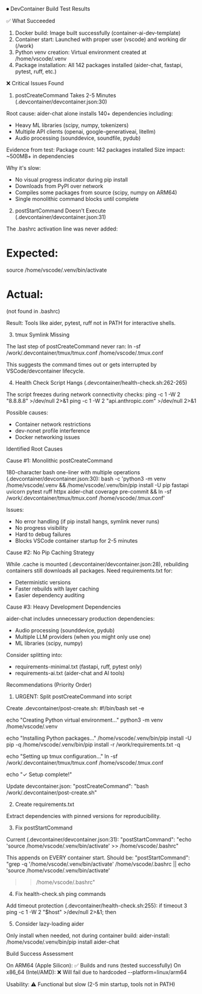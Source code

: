 ⏺ DevContainer Build Test Results

  ✅ What Succeeded

  1. Docker build: Image built successfully (container-ai-dev-template)
  2. Container start: Launched with proper user (vscode) and working dir (/work)
  3. Python venv creation: Virtual environment created at /home/vscode/.venv
  4. Package installation: All 142 packages installed (aider-chat, fastapi, pytest, ruff, etc.)

  ❌ Critical Issues Found

  1. postCreateCommand Takes 2-5 Minutes (.devcontainer/devcontainer.json:30)

  Root cause: aider-chat alone installs 140+ dependencies including:
  - Heavy ML libraries (scipy, numpy, tokenizers)
  - Multiple API clients (openai, google-generativeai, litellm)
  - Audio processing (sounddevice, soundfile, pydub)

  Evidence from test:
  Package count: 142 packages installed
  Size impact: ~500MB+ in dependencies

  Why it's slow:
  - No visual progress indicator during pip install
  - Downloads from PyPI over network
  - Compiles some packages from source (scipy, numpy on ARM64)
  - Single monolithic command blocks until complete

  2. postStartCommand Doesn't Execute (.devcontainer/devcontainer.json:31)

  The .bashrc activation line was never added:
  # Expected:
  source /home/vscode/.venv/bin/activate

  # Actual:
  (not found in .bashrc)

  Result: Tools like aider, pytest, ruff not in PATH for interactive shells.

  3. tmux Symlink Missing

  The last step of postCreateCommand never ran:
  ln -sf /work/.devcontainer/tmux/tmux.conf /home/vscode/.tmux.conf

  This suggests the command times out or gets interrupted by VSCode/devcontainer lifecycle.

  4. Health Check Script Hangs (.devcontainer/health-check.sh:262-265)

  The script freezes during network connectivity checks:
  ping -c 1 -W 2 "8.8.8.8" >/dev/null 2>&1
  ping -c 1 -W 2 "api.anthropic.com" >/dev/null 2>&1

  Possible causes:
  - Container network restrictions
  - dev-nonet profile interference
  - Docker networking issues

  Identified Root Causes

  Cause #1: Monolithic postCreateCommand

  180-character bash one-liner with multiple operations (.devcontainer/devcontainer.json:30):
  bash -c 'python3 -m venv /home/vscode/.venv && /home/vscode/.venv/bin/pip install -U pip fastapi uvicorn pytest ruff httpx aider-chat
   coverage pre-commit && ln -sf /work/.devcontainer/tmux/tmux.conf /home/vscode/.tmux.conf'

  Issues:
  - No error handling (if pip install hangs, symlink never runs)
  - No progress visibility
  - Hard to debug failures
  - Blocks VSCode container startup for 2-5 minutes

  Cause #2: No Pip Caching Strategy

  While .cache is mounted (.devcontainer/devcontainer.json:28), rebuilding containers still downloads all packages. Need
  requirements.txt for:
  - Deterministic versions
  - Faster rebuilds with layer caching
  - Easier dependency auditing

  Cause #3: Heavy Development Dependencies

  aider-chat includes unnecessary production dependencies:
  - Audio processing (sounddevice, pydub)
  - Multiple LLM providers (when you might only use one)
  - ML libraries (scipy, numpy)

  Consider splitting into:
  - requirements-minimal.txt (fastapi, ruff, pytest only)
  - requirements-ai.txt (aider-chat and AI tools)

  Recommendations (Priority Order)

  1. URGENT: Split postCreateCommand into script

  Create .devcontainer/post-create.sh:
  #!/bin/bash
  set -e

  echo "Creating Python virtual environment..."
  python3 -m venv /home/vscode/.venv

  echo "Installing Python packages..."
  /home/vscode/.venv/bin/pip install -U pip -q
  /home/vscode/.venv/bin/pip install -r /work/requirements.txt -q

  echo "Setting up tmux configuration..."
  ln -sf /work/.devcontainer/tmux/tmux.conf /home/vscode/.tmux.conf

  echo "✓ Setup complete!"

  Update devcontainer.json:
  "postCreateCommand": "bash /work/.devcontainer/post-create.sh"

  2. Create requirements.txt

  Extract dependencies with pinned versions for reproducibility.

  3. Fix postStartCommand

  Current (.devcontainer/devcontainer.json:31):
  "postStartCommand": "echo 'source /home/vscode/.venv/bin/activate' >> /home/vscode/.bashrc"

  This appends on EVERY container start. Should be:
  "postStartCommand": "grep -q '/home/vscode/.venv/bin/activate' /home/vscode/.bashrc || echo 'source /home/vscode/.venv/bin/activate'
  >> /home/vscode/.bashrc"

  4. Fix health-check.sh ping commands

  Add timeout protection (.devcontainer/health-check.sh:255):
  if timeout 3 ping -c 1 -W 2 "$host" >/dev/null 2>&1; then

  5. Consider lazy-loading aider

  Only install when needed, not during container build:
  aider-install:
      /home/vscode/.venv/bin/pip install aider-chat

  Build Success Assessment

  On ARM64 (Apple Silicon): ✅ Builds and runs (tested successfully)
  On x86_64 (Intel/AMD): ❌ Will fail due to hardcoded --platform=linux/arm64

  Usability: ⚠️ Functional but slow (2-5 min startup, tools not in PATH)

